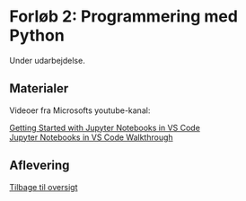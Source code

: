 # Forløb 2: Programmering med Python

Under udarbejdelse.

## Materialer
Videoer fra Microsofts youtube-kanal: 

[Getting Started with Jupyter Notebooks in VS Code](https://youtu.be/suAkMeWJ1yE?si=0KjAekQrZVi-2ckm)  
[Jupyter Notebooks in VS Code Walkthrough](https://youtu.be/DA6ZAHBPF1U)  

## Aflevering

[Tilbage til oversigt](0-studieplan.md)